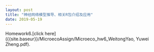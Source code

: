 ```yaml
---
layout: post
title: "神经网络模型推导、相关R包介绍及应用"
date: 2019-05-19
---
```

Homework6.[click here]({{site.baseur}}/MicroecoAssign/Microeco_hw6_WeitongYao, Yuwei Zheng.pdf).
